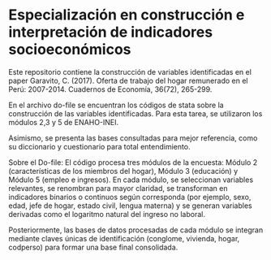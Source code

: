 # Especialización en construcción e interpretación de indicadores socioeconómicos

Este repositorio contiene la construcción de variables identificadas en el paper  Garavito, C. (2017). Oferta de trabajo del hogar remunerado en el Perú: 2007-2014. Cuadernos de Economía, 36(72), 265-299.

En el archivo do-file se encuentran los códigos de stata sobre la construcción de las variables identificadas. 
Para esta tarea, se utilizaron los módulos 2,3 y 5 de ENAHO-INEI. 

Asimismo, se presenta las bases consultadas para mejor referencia, como su diccionario y cuestionario para total entendimiento. 


Sobre el Do-file: 
El código procesa tres módulos de la encuesta: Módulo 2 (características de los miembros del hogar), Módulo 3 (educación) y Módulo 5 (empleo e ingresos). En cada módulo, se seleccionan variables relevantes, se renombran para mayor claridad, se transforman en indicadores binarios o continuos según corresponda (por ejemplo, sexo, edad, jefe de hogar, estado civil, lengua materna) y se generan variables derivadas como el logaritmo natural del ingreso no laboral.

Posteriormente, las bases de datos procesadas de cada módulo se integran mediante claves únicas de identificación (conglome, vivienda, hogar, codperso) para formar una base final consolidada.
